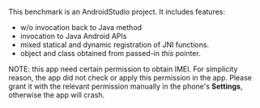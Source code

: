 This benchmark is an AndroidStudio project.
It includes features:
+ w/o invocation back to Java method
+ invocation to Java Android APIs
+ mixed statical and dynamic registration of JNI functions.
+ object and class obtained from passed-in *this* pointer.


NOTE: this app need certain permission to obtain IMEI. For simplicity reason,
the app did not check or apply this permission in the app. Please grant it with
the relevant permission manually in the phone's **Settings**, otherwise the app
will crash.
